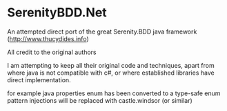 # SerenityBDD.Net

An attempted direct port of the great Serenity.BDD java framework (http://www.thucydides.info)

All credit to the original authors

I am attempting to keep all their original code and techniques, apart from where java is not compatible with c#, or where established libraries have direct implementation.

for example
java properties enum has been converted to a type-safe enum pattern
injections will be replaced with castle.windsor (or similar)
